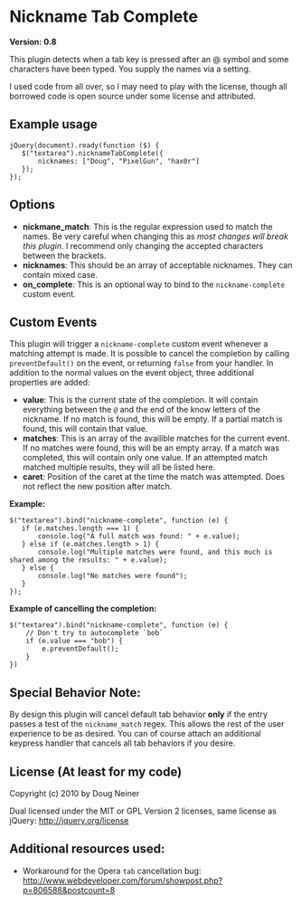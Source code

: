 # Nickname Tab Complete

**Version: 0.8**

This plugin detects when a tab key is pressed after an @ symbol and some characters have been typed. You supply the names via a setting.

I used code from all over, so I may need to play with the license, though all borrowed code is open source under some license and attributed.

## Example usage

    jQuery(document).ready(function ($) {
       $("textarea").nicknameTabComplete({
           nicknames: ["Doug", "PixelGun", "hax0r"]
       }); 
    });

## Options

* **nickmane_match**: This is the regular expression used to match the names. Be very careful when changing this as *most changes will break this plugin*. I recommend only changing the accepted characters between the brackets.
* **nicknames**: This should be an array of acceptable nicknames. They can contain mixed case.
* **on_complete**: This is an optional way to bind to the `nickname-complete` custom event.

## Custom Events

This plugin will trigger a `nickname-complete` custom event whenever a matching attempt is made. It is possible to cancel the completion by calling `preventDefault()` on the event, or returning `false` from your handler. In addition to the normal values on the event object, three additional properties are added:

* **value**: This is the current state of the completion. It will contain everything between the `@` and the end of the know letters of the nickname. If no match is found, this will be empty. If a partial match is found, this will contain that value.
* **matches**: This is an array of the availible matches for the current event. If no matches were found, this will be an empty array. If a match was completed, this will contain only one value. If an attempted match matched multiple results, they will all be listed here.
* **caret**: Position of the caret at the time the match was attempted. Does not reflect the new position after match.

**Example:**

    $("textarea").bind("nickname-complete", function (e) {
       if (e.matches.length === 1) {
           console.log("A full match was found: " + e.value);
       } else if (e.matches.length > 1) {
           console.log("Multiple matches were found, and this much is shared among the results: " + e.value);
       } else {
           console.log("No matches were found");
       }
    });
    
**Example of cancelling the completion:**

    $("textarea").bind("nickname-complete", function (e) {
        // Don't try to autocomplete `bob`
        if (e.value === "bob") {
            e.preventDefault();
        }
    })

## Special Behavior Note:

By design this plugin will cancel default tab behavior **only** if the entry passes a test of the `nickname_match` regex. This allows the rest of the user experience to be as desired. You can of course attach an additional keypress handler that cancels all tab behaviors if you desire.

## License (At least for my code)

Copyright (c) 2010 by Doug Neiner

Dual licensed under the MIT or GPL Version 2 licenses, same license as jQuery: http://jquery.org/license

## Additional resources used:

* Workaround for the Opera `tab` cancellation bug: http://www.webdeveloper.com/forum/showpost.php?p=806588&postcount=8